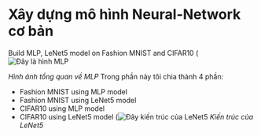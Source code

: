 # Xây dựng mô hình Neural-Network cơ bản
Build MLP, LeNet5 model on Fashion MNIST and CIFAR10
(![Đây là hình MLP](https://cdn.analyticsvidhya.com/wp-content/uploads/2020/02/ANN-Graph.gif)

*Hình ảnh tổng quan về MLP*
Trong phần này tôi chia thành 4 phần:
- Fashion MNIST using MLP model
- Fashion MNIST using LeNet5 model
- CIFAR10 using MLP model
- CIFAR10 using LeNet5 model
(![Đây kiến trúc của LeNet5](https://cdn-images-1.medium.com/max/800/1*lvvWF48t7cyRWqct13eU0w.jpeg)
*Kiến trúc của LeNet5*
